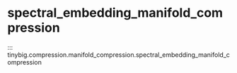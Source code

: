 # spectral_embedding_manifold_compression

::: tinybig.compression.manifold_compression.spectral_embedding_manifold_compression